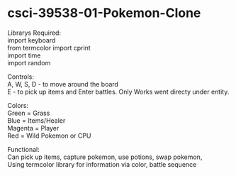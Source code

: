 # csci-39538-01-Pokemon-Clone
  
Librarys Required:  
import keyboard  
from termcolor import cprint  
import time  
import random  
  
Controls:  
A, W, S, D - to move around the board  
E - to pick up items and Enter battles. Only Works went directy under entity.   
  
Colors:  
Green = Grass   
Blue = Items/Healer  
Magenta = Player  
Red = Wild Pokemon or CPU     
  
Functional:  
Can pick up items, capture pokemon, use potions, swap pokemon,  
Using termcolor library for information via color, battle sequence  
